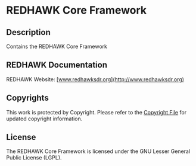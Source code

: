 # REDHAWK Core Framework

## Description

Contains the REDHAWK Core Framework

## REDHAWK Documentation

REDHAWK Website: [www.redhawksdr.org](http://www.redhawksdr.org)

## Copyrights

This work is protected by Copyright. Please refer to the [Copyright File](src/COPYRIGHT) for updated copyright information.

## License

The REDHAWK Core Framework is licensed under the GNU Lesser General Public License (LGPL).


